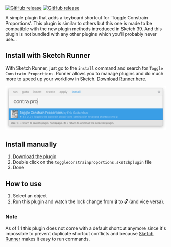 [![GitHub release](https://img.shields.io/github/release/ErikFontanel/sketch-toggle-constrain-proportions.svg)](https://github.com/ErikFontanel/sketch-toggle-constrain-proportions) [![GitHub release](https://img.shields.io/badge/Works%20with-Sketch%20Runner-blue.svg?colorB=308ADF)](http://bit.ly/SketchRunnerWebsite)


A simple plugin that adds a keyboard shortcut for 'Toggle Constrain Proportions'. This plugin is similar to others but this one is made to be compatible with the new plugin methods introduced in Sketch 39. And this plugin is not bundled with any other plugins which you'll probably never use…

## Install with Sketch Runner

With Sketch Runner, just go to the `install` command and search for `Toggle Constrain Proportions`. Runner allows you to manage plugins and do much more to speed up your workflow in Sketch. [Download Runner here](http://www.sketchrunner.com).

![Sketch Runner screenshot](https://github.com/ErikFontanel/sketch-toggle-constrain-proportions/blob/master/screenshot-installation.png?raw=true)

## Install manually

1. [Download the plugin](https://github.com/ErikFontanel/sketch-toggle-constrain-proportions/releases)
2. Double click on the `toggleconstrainproportions.sketchplugin` file
3. Done

## How to use
1. Select an object
2. Run this plugin and watch the lock change from 🔒 to 🔓 (and vice versa).

### Note
As of 1.1 this plugin does not come with a default shortcut anymore since it's impossible to prevent duplicate shortcut conflicts and because [Sketch Runner](http://bit.ly/SketchRunnerWebsite) makes it easy to run commands.
